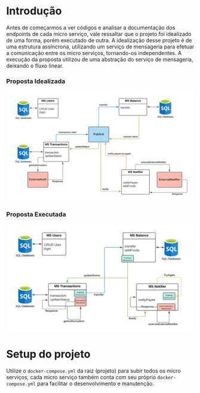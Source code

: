 Introdução
========
Antes de começarmos a ver códigos e analisar a documentação dos endpoints de cada micro serviço, vale ressaltar que o projeto foi idealizado de uma forma, porém executado de outra. A idealização desse projeto é de uma estrutura assíncrona, utilizando um serviço de mensageria para efetuar a comunicação entre os micro serviços, tornando-os independentes. A execução da proposta utilizou de uma abstração do serviço de mensageria, deixando o fluxo linear. 

### Proposta Idealizada
![Proposta Idealizada](https://github.com/AlexCampos95/projeto/blob/docs/docs/proposta-ideal.jpeg?raw=true)


### Proposta Executada
![Proposta Executada](https://github.com/AlexCampos95/projeto/blob/docs/docs/proposta-executada.jpeg?raw=true)


Setup do projeto
=======
Utilize o `docker-compose.yml` da raiz (projeto) para subir todos os micro serviços, cada micro serviço também conta com seu próprio `docker-compose.yml` para facilitar o desenvolvimento e manutenção. 
